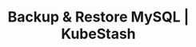 ---
title: Backup & Restore MySQL | KubeStash
menu:
  docs_{{ .version }}:
    identifier: guides-mysql-backup-stashv2
    name: KubeStash (aka Stash 2.0)
    parent: guides-mysql-backup
    weight: 50
menu_name: docs_{{ .version }}
---